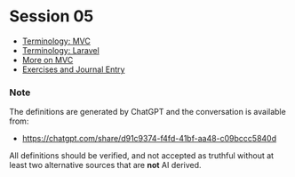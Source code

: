 # Session 05


- [Terminology: MVC](Terminology-MVC.md)
- [Terminology: Laravel](Terminology-Laravel.md)
- [More on MVC](MVC-Background.md)
- [Exercises and Journal Entry](Session-05-Exercises-and-Journal-Entry.md)
### Note

The definitions are generated by ChatGPT and the conversation is available from:

- https://chatgpt.com/share/d91c9374-f4fd-41bf-aa48-c09bccc5840d

All definitions should be verified, and not accepted as truthful without at least two alternative sources that are **not** AI derived.

